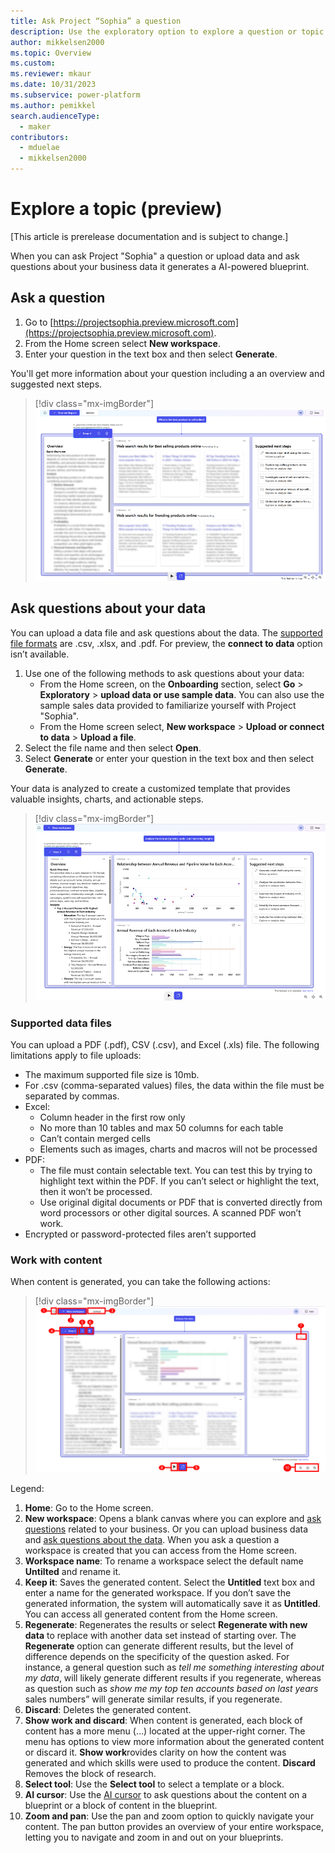 ```yaml
---
title: Ask Project “Sophia” a question
description: Use the exploratory option to explore a question or topic.
author: mikkelsen2000
ms.topic: Overview
ms.custom: 
ms.reviewer: mkaur
ms.date: 10/31/2023
ms.subservice: power-platform
ms.author: pemikkel
search.audienceType:
  - maker
contributors:
  - mduelae
  - mikkelsen2000
---
```


# Explore a topic (preview)

[This article is prerelease documentation and is subject to change.]

When you can ask Project "Sophia" a question or upload data and ask questions about your business data it generates a AI-powered blueprint.

## Ask a question

1. Go to [https://projectsophia.preview.microsoft.com](https://projectsophia.preview.microsoft.com).
2. From the Home screen select **New workspace**.
3. Enter your question in the text box and then select **Generate**.

You'll get more information about your question including a an overview and suggested next steps.

> [!div class="mx-imgBorder"]
> ![Ask a question in Project "Sophia".](media/ask-question.png)


## Ask questions about your data

You can upload a data file and ask questions about the data. The [supported file formats](ask-question.md#supported-data-files) are .csv, .xlsx, and .pdf. For preview, the **connect to data** option isn’t available.

1. Use one of the following methods to ask questions about your data:
   - From the Home screen, on the **Onboarding** section, select **Go** > **Exploratory** > **upload data or use sample data**. You can also use the sample sales data provided to familiarize yourself with Project "Sophia".
   - From the Home screen select, **New workspace** > **Upload or connect to data** > **Upload a file**.
2. Select the file name and then select **Open**.
3. Select **Generate** or enter your question in the text box and then select **Generate**.

Your data is analyzed to create a customized template that provides valuable insights, charts, and actionable steps.

> [!div class="mx-imgBorder"]
> ![Ask a question about your data in Project "Sophia".](media/ask-question-about-data.png)


### Supported data files

You can upload a PDF (.pdf), CSV (.csv), and Excel (.xls) file. The following limitations apply to file uploads:

- The maximum supported file size is 10mb.
- For .csv (comma-separated values) files, the data within the file must be separated by commas. 
- Excel:
  - Column header in the first row only
  - No more than 10 tables and max 50 columns for each table
  - Can’t contain merged cells
  - Elements such as images, charts and macros will not be processed
- PDF:
  - The file must contain selectable text. You can test this by trying to highlight text within the PDF. If you can’t select or highlight the text, then it won’t be processed.
  - Use original digital documents or PDF that is converted directly from word processors or other digital sources. A scanned PDF won’t work.
-	Encrypted or password-protected files aren’t supported 

### Work with content

When content is generated, you can take the following actions:

> [!div class="mx-imgBorder"]
> ![Actions.](media/content-actions.png)

Legend:

1. **Home**: Go to the Home screen.
1. **New workspace**: Opens a blank canvas where you can explore and [ask questions](ask-question.md) related to your business. Or you can upload business data and [ask questions about the data](ask-question.md#ask-questions-about-your-data). When you ask a question a workspace is created that you can access from the Home screen.
1. **Workspace name**: To rename a workspace select the default name **Untilted** and rename it. 
1. **Keep it**: Saves the generated content. Select the **Untitled** text box and enter a name for the generated workspace. If you don’t save the generated information, the system will automatically save it as **Untitled**. You can access all generated content from the Home screen.
1. **Regenerate**: Regenerates the results or select **Regenerate with new data** to replace with another data set instead of starting over. The **Regenerate** option can generate different results, but the level of difference depends on the specificity of the question asked. For instance, a general question such as *tell me something interesting about my data*, will likely generate different results if you regenerate, whereas as question such as *show me my top ten accounts based on last years* sales numbers” will generate similar results, if you regenerate. 
1. **Discard**: Deletes the generated content.
1. **Show work and discard**: When content is generated, each block of content has a more menu (…) located at the upper-right corner. The menu has options to view more information about the generated content or discard it. 
**Show work**rovides clarity on how the content was generated and which skills were used to produce the content. **Discard** Removes the block of research. 
1. **Select tool**: Use the **Select tool** to select a template or a block. 
1. **AI cursor**: Use the [AI cursor](ai-cursor.md) to ask questions about the content on a blueprint or a block of content in the blueprint.
1. **Zoom and pan**: Use the pan and zoom option to quickly navigate your content. The pan button provides an overview of your entire workspace, letting you to navigate and zoom in and out on your blueprints.

